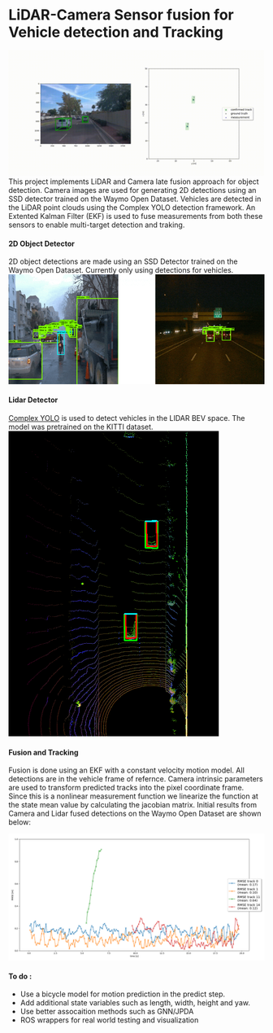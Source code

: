 # LiDAR-Camera Sensor fusion for Vehicle detection and Tracking

![Demo](https://github.com/nsteve2407/lidar_cam_fusion/blob/master/img/demo.gif)
This project implements LiDAR and Camera late fusion approach for object detection. Camera images are used for generating 2D detections using an SSD detector trained on the Waymo Open Dataset. Vehicles are detected in the LiDAR point clouds using the Complex YOLO detection framework. An Extented Kalman Filter (EKF) is used to fuse measurements from both these sensors to enable multi-target detection and traking.

#### 2D Object Detector
2D object detections are made using an SSD Detector trained on the Waymo Open Dataset. Currently only using detections for vehicles.
![2ddet](https://github.com/nsteve2407/lidar_cam_fusion/blob/master/img/camera-detector.png)
#### Lidar Detector
[Complex YOLO](https://github.com/maudzung/Complex-YOLOv4-Pytorch) is used to detect vehicles in the LIDAR BEV space. The model was pretrained on the KITTI dataset.
![lidar-det](https://github.com/nsteve2407/lidar_cam_fusion/blob/master/img/lidar-detector.png)

#### Fusion and Tracking
Fusion is done using an EKF with a constant velocity motion model. All detections are in the vehicle frame of refernce. Camera intrinsic parameters are used to transform predicted tracks into the pixel coordinate frame. Since this is a nonlinear measurement function we linearize the function at the state mean value by calculating the jacobian matrix. Initial results from Camera and Lidar fused detections on the Waymo Open Dataset are shown below:

![img-4](https://github.com/nsteve2407/lidar_cam_fusion/blob/master/img/Step4-RMSE.png)

#### To do :
- Use a bicycle model for motion prediction in the predict step.
- Add additional state variables such as length, width, height and yaw.
- Use better assocaition methods such as GNN/JPDA
- ROS wrappers for real world testing and visualization

